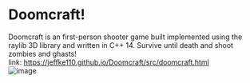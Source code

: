 # Doomcraft!

Doomcraft is an first-person shooter game built implemented using the raylib 3D library and written in C++ 14.
Survive until death and shoot zombies and ghasts!
<br>
link: https://jeffke110.github.io/Doomcraft/src/doomcraft.html 
<br>
![image](https://github.com/jeffke110/Doomcraft/assets/80783850/c9c6152b-dff6-4dd7-b80d-2231e88770ad)



